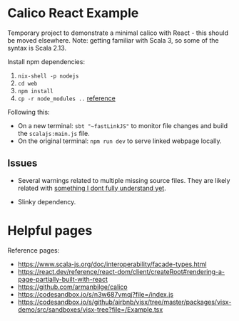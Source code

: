 # Calico React Example

Temporary project to demonstrate a minimal calico with React - this should be moved elsewhere. Note: getting familiar with Scala 3, so some of the syntax is Scala 2.13.

Install npm dependencies:
1. `nix-shell -p nodejs`
2. `cd web`
3. `npm install`
4. `cp -r node_modules ..` [reference](https://github.com/scala-js/vite-plugin-scalajs/issues/13)

Following this:
- On a new terminal: `sbt "~fastLinkJS"` to monitor file changes and build the `scalajs:main.js` file.
- On the original terminal: `npm run dev` to serve linked webpage locally.

## Issues

- Several warnings related to multiple missing source files. They are likely related with [something I dont fully understand yet](https://github.com/scala-js/vite-plugin-scalajs/issues/13).

- Slinky dependency.

# Helpful pages

Reference pages:
- https://www.scala-js.org/doc/interoperability/facade-types.html
- https://react.dev/reference/react-dom/client/createRoot#rendering-a-page-partially-built-with-react
- https://github.com/armanbilge/calico
- https://codesandbox.io/s/n3w687vmqj?file=/index.js
- https://codesandbox.io/s/github/airbnb/visx/tree/master/packages/visx-demo/src/sandboxes/visx-tree?file=/Example.tsx
